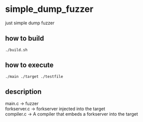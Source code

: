 # simple_dump_fuzzer
just simple dump fuzzer

## how to build
```
./build.sh
```

## how to execute
```
./main ./target ./testfile
```

## description
main.c -> fuzzer
<br />
forkserver.c -> forkserver injected into the target
<br />
compiler.c -> A compiler that embeds a forkserver into the target  
<br />
